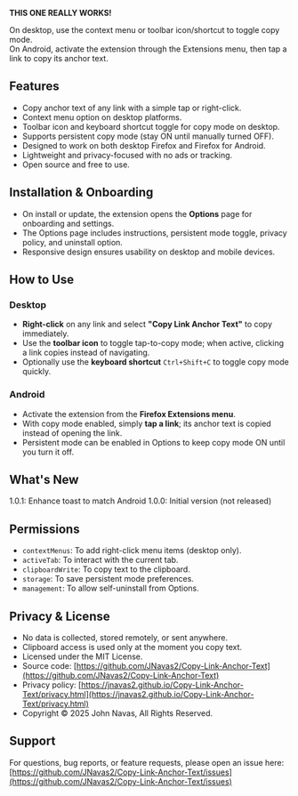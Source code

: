 **THIS ONE REALLY WORKS!**

On desktop, use the context menu or toolbar icon/shortcut to toggle copy mode.   
On Android, activate the extension through the Extensions menu, then tap a link to copy its anchor text.

## **Features**

- Copy anchor text of any link with a simple tap or right-click.
- Context menu option on desktop platforms.
- Toolbar icon and keyboard shortcut toggle for copy mode on desktop.
- Supports persistent copy mode (stay ON until manually turned OFF).
- Designed to work on both desktop Firefox and Firefox for Android.
- Lightweight and privacy-focused with no ads or tracking.
- Open source and free to use.

## **Installation & Onboarding**

- On install or update, the extension opens the **Options** page for onboarding and settings.
- The Options page includes instructions, persistent mode toggle, privacy policy, and uninstall option.
- Responsive design ensures usability on desktop and mobile devices.

## **How to Use**

### **Desktop**

- **Right-click** on any link and select **"Copy Link Anchor Text"** to copy immediately.
- Use the **toolbar icon** to toggle tap-to-copy mode; when active, clicking a link copies instead of navigating.
- Optionally use the **keyboard shortcut** `Ctrl+Shift+C` to toggle copy mode quickly.

### **Android**

- Activate the extension from the **Firefox Extensions menu**.
- With copy mode enabled, simply **tap a link**; its anchor text is copied instead of opening the link.
- Persistent mode can be enabled in Options to keep copy mode ON until you turn it off.

## **What's New**
1.0.1: Enhance toast to match Android
1.0.0: Initial version (not released)

## **Permissions**

- `contextMenus`: To add right-click menu items (desktop only).
- `activeTab`: To interact with the current tab.
- `clipboardWrite`: To copy text to the clipboard.
- `storage`: To save persistent mode preferences.
- `management`: To allow self-uninstall from Options.

## **Privacy & License**

- No data is collected, stored remotely, or sent anywhere.
- Clipboard access is used only at the moment you copy text.
- Licensed under the MIT License.
- Source code: [https://github.com/JNavas2/Copy-Link-Anchor-Text](https://github.com/JNavas2/Copy-Link-Anchor-Text)  
- Privacy policy: [https://jnavas2.github.io/Copy-Link-Anchor-Text/privacy.html](https://jnavas2.github.io/Copy-Link-Anchor-Text/privacy.html)  
- Copyright © 2025 John Navas, All Rights Reserved.

## **Support**

For questions, bug reports, or feature requests, please open an issue here:  
[https://github.com/JNavas2/Copy-Link-Anchor-Text/issues](https://github.com/JNavas2/Copy-Link-Anchor-Text/issues)